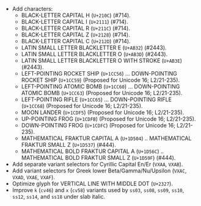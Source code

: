 * Add characters:
  - BLACK-LETTER CAPITAL H (`U+210C`) (#714).
  - BLACK-LETTER CAPITAL I (`U+2111`) (#714).
  - BLACK-LETTER CAPITAL R (`U+211C`) (#714).
  - BLACK-LETTER CAPITAL Z (`U+2128`) (#714).
  - BLACK-LETTER CAPITAL C (`U+212D`) (#714).
  - LATIN SMALL LETTER BLACKLETTER E (`U+AB32`) (#2443).
  - LATIN SMALL LETTER BLACKLETTER O (`U+AB3D`) (#2443).
  - LATIN SMALL LETTER BLACKLETTER O WITH STROKE (`U+AB3E`) (#2443).
  - LEFT-POINTING ROCKET SHIP (`U+1CC56`) ... DOWN-POINTING ROCKET SHIP (`U+1CC59`) (Proposed for Unicode 16; L2/21-235).
  - LEFT-POINTING ATOMIC BOMB (`U+1CC60`) ... DOWN-POINTING ATOMIC BOMB (`U+1CC63`) (Proposed for Unicode 16; L2/21-235).
  - LEFT-POINTING RIFLE (`U+1CC65`) ... DOWN-POINTING RIFLE (`U+1CC68`) (Proposed for Unicode 16; L2/21-235).
  - MOON LANDER (`U+1CDF5`) (Proposed for Unicode 16; L2/21-235).
  - UP-POINTING FROG (`U+1CDFB`) (Proposed for Unicode 16; L2/21-235).
  - DOWN-POINTING FROG (`U+1CDFC`) (Proposed for Unicode 16; L2/21-235).
  - MATHEMATICAL FRAKTUR CAPITAL A (`U+1D504`) .. MATHEMATICAL FRAKTUR SMALL Z (`U+1D537`) (#444).
  - MATHEMATICAL BOLD FRAKTUR CAPITAL A (`U+1D56C`) .. MATHEMATICAL BOLD FRAKTUR SMALL Z (`U+1D59F`) (#444).
* Add separate variant selectors for Cyrillic Capital En/Er (`VXAA`, `VXAB`).
* Add variant selectors for Greek lower Beta/Gamma/Nu/Upsilon (`VXAC`, `VXAD`, `VXAE`, `VXAF`).
* Optimize glyph for VERTICAL LINE WITH MIDDLE DOT (`U+2327`).
* Improve `k` (`cv46`) and `x` (`cv58`) variants used by `ss03`, `ss08`, `ss09`, `ss10`, `ss12`, `ss14`, and `ss18` under slab italic.
